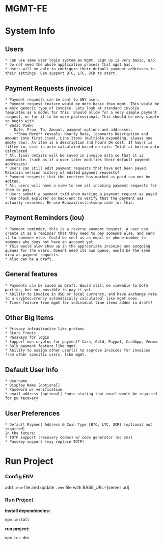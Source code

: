 # MGMT-FE

# System Info

## Users

    * Can use same user login system as mgmt. Sign up is very basic, u/p.
    * Do not need the whole application process that mgmt had.
    * Users will be able to configure their default payment addresses in their settings. Can support BTC, LTC, DCR to start.

## Payment Requests (invoice)

    * Payment requests can be sent to ANY user.
    * Payment request feature would be more basic than mgmt. This would be a more generic type of invoice. Lets look at standard invoice templates as a model for this. Should allow for a very simple payment request, or for it to be more professional. This should be very simple to begin with.
    * Basic View:
      - Date, From, To, Amount, payment options and addresses.
      - **Show More** reveals: Hourly Rate, (converts Description and Amount into first item), Line Items (multiple expanding, always one empty row). An item is a description and hours OR cost. If hours is filled in, cost is auto calculated based on rate. Total at bottom auto calculated
    * All final details will be saved in invoice data so that it is immutable. (such as if a user later modifies their default payment addresses)
    * Users can still edit payment requests that have not been payed. Maintain version history of edited payment requests?
    * Payment requests that the receiver has marked as paid can not be edited.
    * All users will have a view to see all incoming payment requests for them to pay.
    * Users submit a payment txid when marking a payment request as payed.
    * Use block explorer on back-end to verify that the payment was actually received. Re-use Bonzai/instantswap code for this.

## Payment Reminders (iou)

    * Payment reminder, this is a reverse payment request. A user can create it as a reminder that they need to pay someone else, and send it to someone else. Could be sent as an email or phone number to someone who does not have an account yet.
    * This would alow show up in the appropriate incoming and outgoing queues for the users. Doesnt need its own queue, would be the same view as payment requests.
    * Also can be a draft.

## General features

    * Payments can be saved as Draft. Would still be viewable to both parties, but not possible to pay it yet.
    * Ability to invoice in USD or local currency, and have exchange rate to a cryptocurrency automatically calculated, like mgmt does.
    * Timer feature from mgmt for individual line items added in draft?

## Other Big Items

    * Privacy infrastructre like protons
    * Store fronts
    * Passkeys for login
    * Support non cryptos for payment? Cash, Gold, Paypal, CashApp, Venmo.
    * Bulk payment feature like mgmt.
    * Ability to assign other user(s) to approve invoices for invoices from other specific users, like mgmt.

## Default User Info

    * Username
    * Display Name [optional]
    * Password w/ verification
    * email address [optional] *note stating that email would be required for pw recovery

## User Preferences

    * Default Payment Address & Coin Type (BTC, LTC, DCR) [optional not required]
    In the future:
    * TOTP support (recovery codes) w/ code generator (no sms)
    * Passkey support (may replace TOTP)

# Run Project

### Config ENV

add `.env` file and update `.env` file with BASE_URL=[server url]

### Run Project

**install dependencies:**

`npm install`

**run project:**

`npm run dev`
